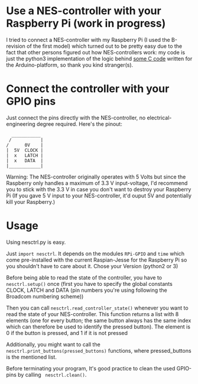 # Use a NES-controller with your Raspberry Pi (work in progress)
I tried to connect a NES-controller with my Raspberry Pi (I used the B-revision of the first model) which turned out to be pretty easy due to the fact that other persons figured out how NES-controllers work: my code is just the python3 implementation of the logic behind [some C code](http://forum.arduino.cc/index.php?topic=8481.0) written for the Arduino-platform, so thank you kind stranger(s). 


# Connect the controller with your GPIO pins
Just connect the pins directly with the NES-controller, no electrical-engineering degree required.
Here's the pinout:
``` 
  ___________ 
 /           |
/      0V    |
|  5V  CLOCK |
|  x   LATCH |
|  x   DATA  |
|____________|
```
Warning: The NES-controller originally operates with 5 Volts but since the Raspberry only handles a maximum of 3.3 V input-voltage, I'd recommend you to stick with the 3.3 V in case you don't want to destroy your Raspberry Pi (If you gave 5 V input to your NES-controller, it'd ouput 5V and potentially kill your Raspberry.)

# Usage
Using nesctrl.py is easy. 

Just ```import nesctrl```. It depends on the modules ```RPi-GPIO``` and ```time``` which come pre-installed with the current Raspian-Jesse for the Raspberry Pi so you shouldn't have to care about it. Chose your Version (python2 or 3)

Before being able to read the state of the controller, you have to  ``` nesctrl.setup() ``` once (first you have to specify the global constants CLOCK, LATCH and DATA (pin numbers you're using following the Broadcom numbering scheme)) 

Then you can call ```nesctrl.read_controller_state()``` whenever you want to read the state of your NES-controller. This function returns a list with 8 elements (one for every button; the same button always has the same index which can therefore be used to identify the pressed button). The element is 0 if the button is pressed, and 1 if it is not pressed 

Additionally, you might want to call the ``` nesctrl.print_buttons(pressed_buttons)``` functions, where pressed_buttons is the mentioned list.

Before terminating your program, It's good practice to clean the used GPIO-pins by calling ``` nesctrl.clean()```.


